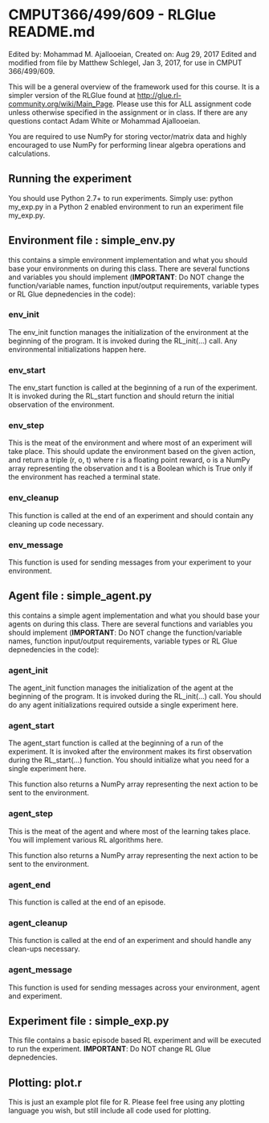 **CMPUT366/499/609 - RLGlue README.md**
====================

Edited by: Mohammad M. Ajallooeian, Created on: Aug 29, 2017
Edited and modified from file by Matthew Schlegel, Jan 3, 2017, for use in
CMPUT 366/499/609.

This will be a general overview of the framework used for this course. It is a
simpler version of the RLGlue found at
http://glue.rl-community.org/wiki/Main_Page.
Please use this for ALL assignment code unless otherwise specified in the
assignment or in class. If there are any questions contact Adam White or
Mohammad Ajallooeian.

You are required to use NumPy for storing vector/matrix data and
highly encouraged to use NumPy for performing linear algebra operations and
calculations.

Running the experiment
---------------------

You should use Python 2.7+ to run experiments. Simply use:
python my_exp.py
in a Python 2 enabled environment to run an experiment file my_exp.py.

Environment file : simple_env.py
---------------------

this contains a simple environment implementation and what you should base your
environments on during this class. There are several functions and variables
you should implement (**IMPORTANT**: Do NOT change the function/variable names,
function input/output requirements, variable types or RL Glue depnedencies in
the code):

### env_init

The env_init function manages the initialization of the environment at the
beginning of the program. It is invoked during the RL_init(...) call. Any
environmental initializations happen here.

### env_start

The env_start function is called at the beginning of a run of the experiment.
It is invoked during the RL_start function and should return the initial
observation of the environment.

### env_step

This is the meat of the environment and where most of an experiment will take
place. This should update the environment based on the given action, and return
a triple (r, o, t) where r is a floating point reward, o is a NumPy array
representing the observation and t is a Boolean which is True only if the
environment has reached a terminal state.

### env_cleanup

This function is called at the end of an experiment and should contain any
cleaning up code necessary.

### env_message

This function is used for sending messages from your experiment to your
environment.


Agent file : simple_agent.py
---------------------

this contains a simple agent implementation and what you should base your
agents on during this class. There are several functions and variables you
should implement (**IMPORTANT**: Do NOT change the function/variable names,
function input/output requirements, variable types or RL Glue depnedencies in
the code):

### agent_init

The agent_init function manages the initialization of the agent at the
beginning of the program. It is invoked during the RL_init(...) call. You
should do any agent initializations required outside a single experiment here.

### agent_start

The agent_start function is called at the beginning of a run of the experiment.
It is invoked after the environment makes its first observation during the
RL_start(...) function.
You should initialize what you need for a single experiment here.

This function also returns a NumPy array representing the next action to be
sent to the environment.

### agent_step

This is the meat of the agent and where most of the learning takes place. You
will implement various RL algorithms here.

This function also returns a NumPy array representing the next action to be
sent to the environment.

### agent_end

This function is called at the end of an episode.

### agent_cleanup

This function is called at the end of an experiment and should handle any
clean-ups necessary.

### agent_message

This function is used for sending messages across your environment, agent and
experiment.

Experiment file : simple_exp.py
---------------------

This file contains a basic episode based RL experiment and will be executed to
run the experiment. **IMPORTANT**: Do NOT change RL Glue depnedencies.


Plotting: plot.r
--------------------

This is just an example plot file for R. Please feel free using any plotting
language you wish, but still include all code used for plotting.
